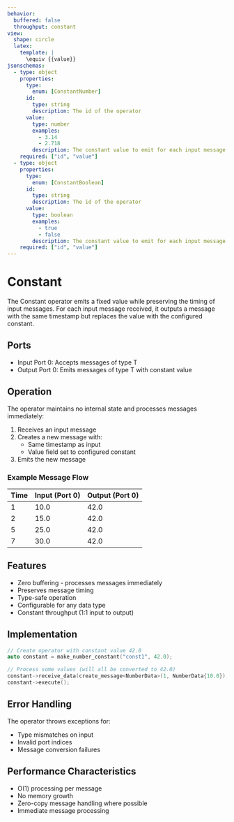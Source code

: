 ```yaml
---
behavior:
  buffered: false
  throughput: constant
view:
  shape: circle
  latex:
    template: |
      \equiv {{value}}
jsonschemas:
  - type: object
    properties:
      type:
        enum: [ConstantNumber]
      id:
        type: string
        description: The id of the operator
      value:
        type: number
        examples:
          - 3.14
          - 2.718
        description: The constant value to emit for each input message
    required: ["id", "value"]
  - type: object
    properties:
      type:
        enum: [ConstantBoolean]
      id:
        type: string
        description: The id of the operator
      value:
        type: boolean
        examples:
          - true
          - false
        description: The constant value to emit for each input message
    required: ["id", "value"]
---
```


# Constant

The Constant operator emits a fixed value while preserving the timing of input messages. For each input message received, it outputs a message with the same timestamp but replaces the value with the configured constant.

## Ports

- Input Port 0: Accepts messages of type T
- Output Port 0: Emits messages of type T with constant value

## Operation

The operator maintains no internal state and processes messages immediately:

1. Receives an input message
2. Creates a new message with:
   - Same timestamp as input
   - Value field set to configured constant
3. Emits the new message

### Example Message Flow

| Time | Input (Port 0) | Output (Port 0) |
| ---- | -------------- | --------------- |
| 1    | 10.0           | 42.0            |
| 2    | 15.0           | 42.0            |
| 5    | 25.0           | 42.0            |
| 7    | 30.0           | 42.0            |

## Features

- Zero buffering - processes messages immediately
- Preserves message timing
- Type-safe operation
- Configurable for any data type
- Constant throughput (1:1 input to output)

## Implementation

```cpp
// Create operator with constant value 42.0
auto constant = make_number_constant("const1", 42.0);

// Process some values (will all be converted to 42.0)
constant->receive_data(create_message<NumberData>(1, NumberData{10.0}), 0);
constant->execute();
```

## Error Handling

The operator throws exceptions for:

- Type mismatches on input
- Invalid port indices
- Message conversion failures

## Performance Characteristics

- O(1) processing per message
- No memory growth
- Zero-copy message handling where possible
- Immediate message processing
